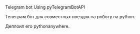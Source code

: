 Telegram bot Using pyTelegramBotAPI

Телеграм бот для совместных поездок на роботу на python.

Деплоил его pythonanywhere.
